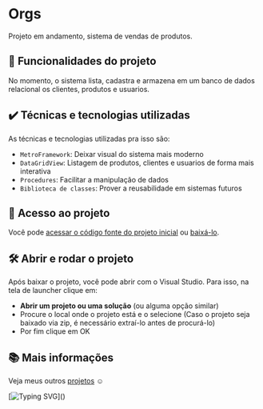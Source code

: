 
<!--   ![Thumbnail GitHub](https://www.marceloortega.com.br/images/artigos/647ec3c9-negociacao-de-alto-impacto.jpg)  -->


<!-- ![](https://img.shields.io/github/license/alura-cursos/android-com-kotlin-personalizando-ui) -->

# Orgs
Projeto em andamento, sistema de vendas de produtos.

## 🔨 Funcionalidades do projeto

No momento, o sistema lista, cadastra e armazena em um banco de dados relacional os clientes, produtos e usuarios.

<!-- ![](img/amostra.gif) -->

## ✔️ Técnicas e tecnologias utilizadas

As técnicas e tecnologias utilizadas pra isso são:

- `MetroFramework`: Deixar visual do sistema mais moderno
- `DataGridView`: Listagem de produtos, clientes e usuarios de forma mais interativa
- `Procedures`: Facilitar a manipulação de dados
- `Biblioteca de classes`: Prover a reusabilidade em sistemas futuros

<!-- ## 🎯 Desafio -->
<!-- Tela de detalhes do produto -->

<!-- ![Detalhes](https://github.com/gui1535/ClassLabNu/blob/master/Img_Principal.png) -->

<!-- [Você pode conferir o resultado do desafio neste commit](https://github.com/alura-cursos/android-com-kotlin-personalizando-ui/commit/3188f27a627592715e7de62b6da450696e401f18). -->

## 📁 Acesso ao projeto

Você pode [acessar o código fonte do projeto inicial](https://github.com/gui1535/ClassLabNu) ou [baixá-lo](https://github.com/gui1535/ClassLabNu/archive/refs/heads/master.zip).

## 🛠️ Abrir e rodar o projeto

Após baixar o projeto, você pode abrir com o Visual Studio. Para isso, na tela de launcher clique em:

- **Abrir um projeto ou uma solução** (ou alguma opção similar)
- Procure o local onde o projeto está e o selecione (Caso o projeto seja baixado via zip, é necessário extraí-lo antes de procurá-lo)
- Por fim clique em OK

## 📚 Mais informações

Veja meus outros [projetos](https://github.com/gui1535?tab=repositories) :relaxed:

  [![Typing SVG](https://readme-typing-svg.herokuapp.com?font=Ubuntu&color=blue&vCenter=true&lines=Gui1535+thanks+for+your+visit!)]()
